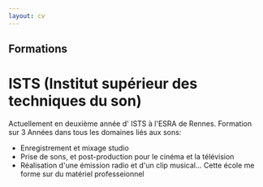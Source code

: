```yaml
---
layout: cv
---
```


## Formations
# ISTS (Institut supérieur des techniques du son)
  Actuellement en deuxième année d' ISTS à l'ESRA de Rennes. Formation sur 3 Années dans tous les domaines liés aux sons:
  - Enregistrement et mixage studio
  - Prise de sons, et post-production pour le cinéma et la télévision
  - Réalisation d'une émission radio et d'un clip musical...
  Cette école me forme sur du matériel professeionnel 
